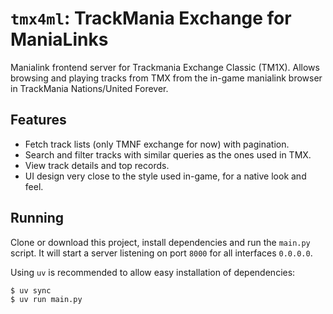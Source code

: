 # `tmx4ml`: TrackMania Exchange for ManiaLinks

Manialink frontend server for Trackmania Exchange Classic (TM1X). Allows browsing and playing tracks from TMX from the in-game manialink browser in TrackMania Nations/United Forever.

## Features

* Fetch track lists (only TMNF exchange for now) with pagination.
* Search and filter tracks with similar queries as the ones used in TMX.
* View track details and top records.
* UI design very close to the style used in-game, for a native look and feel.

## Running

Clone or download this project, install dependencies and run the `main.py` script. It will start a server listening on port `8000` for all interfaces `0.0.0.0`.

Using `uv` is recommended to allow easy installation of dependencies:

```console
$ uv sync
$ uv run main.py
```
